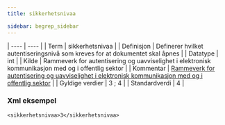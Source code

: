 ```yaml
---
title: sikkerhetsnivaa

sidebar: begrep_sidebar
---
```


| ---- | ---- |
| Term | sikkerhetsnivaa |
| Definisjon | Definerer hvilket autentiseringsnivå som kreves for at dokumentet skal åpnes |
| Datatype | int |
| Kilde | Rammeverk for autentisering og uavviselighet i elektronisk kommunikasjon med og i offentlig sektor |
| Kommentar | [Rammeverk for autentisering og uavviselighet i elektronisk kommunikasjon med og i offentlig sektor](https://www.regjeringen.no/no/dokument/dep/kmd/lover_regler/retningslinjer/2008/rammeverk-for-autentisering-og-uavviseli/4/id505929/) | 
| Gyldige verdier | 3 ; 4 |
| Standardverdi | 4 |

### Xml eksempel

```
<sikkerhetsnivaa>3</sikkerhetsnivaa>
```

